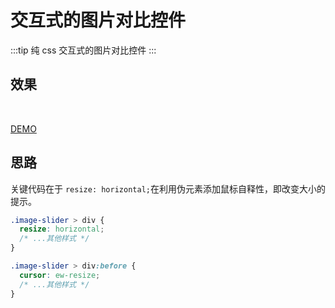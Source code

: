 # 交互式的图片对比控件

:::tip
纯 css 交互式的图片对比控件
:::

## 效果

<br>
<experience-7></experience-7>

[DEMO](http://dabblet.com/gist/20205b5fcdd834461e80)

## 思路

关键代码在于 `resize: horizontal;`在利用伪元素添加鼠标自释性，即改变大小的提示。

```css
.image-slider > div {
  resize: horizontal;
  /* ...其他样式 */
}

.image-slider > div:before {
  cursor: ew-resize;
  /* ...其他样式 */
}
```
